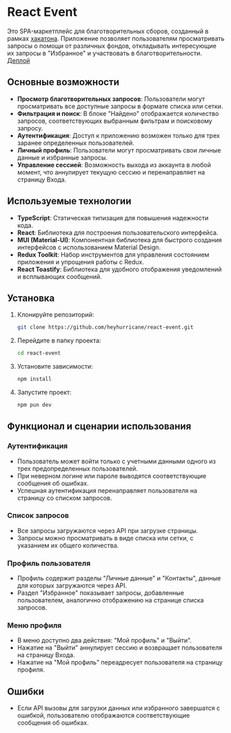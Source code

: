 # React Event

Это SPA-маркетплейс для благотворительных сборов, созданный в рамках [хакатона](https://github.com/nat-davydova/charity_event_back_oct2024).
Приложение позволяет пользователям просматривать запросы о помощи от различных фондов, откладывать интересующие их запросы в "Избранное" и участвовать в благотворительности.
[Деплой]()

## Основные возможности

- **Просмотр благотворительных запросов**: Пользователи могут просматривать все доступные запросы в формате списка или сетки.
- **Фильтрация и поиск**: В блоке "Найдено" отображается количество запросов, соответствующих выбранным фильтрам и поисковому запросу.
- **Аутентификация**: Доступ к приложению возможен только для трех заранее определенных пользователей.
- **Личный профиль**: Пользователи могут просматривать свои личные данные и избранные запросы.
- **Управление сессией**: Возможность выхода из аккаунта в любой момент, что аннулирует текущую сессию и перенаправляет на страницу Входа.

## Используемые технологии

- **TypeScript**: Статическая типизация для повышения надежности кода.
- **React**: Библиотека для построения пользовательского интерфейса.
- **MUI (Material-UI)**: Компонентная библиотека для быстрого создания интерфейсов с использованием Material Design.
- **Redux Toolkit**: Набор инструментов для управления состоянием приложения и упрощения работы с Redux.
- **React Toastify**: Библиотека для удобного отображения уведомлений и всплывающих сообщений.

## Установка

1. Клонируйте репозиторий:
   ```bash
   git clone https://github.com/heyhurricane/react-event.git
   ```
2. Перейдите в папку проекта:
   ```bash
   cd react-event
   ```
3. Установите зависимости:
   ```bash
   npm install
   ```
4. Запустите проект:
   ```bash
   npm pun dev
   ```

## Функционал и сценарии использования

### Аутентификация

- Пользователь может войти только с учетными данными одного из трех предопределенных пользователей.
- При неверном логине или пароле выводятся соответствующие сообщения об ошибках.
- Успешная аутентификация перенаправляет пользователя на страницу со списком запросов.

### Список запросов

- Все запросы загружаются через API при загрузке страницы.
- Запросы можно просматривать в виде списка или сетки, с указанием их общего количества.

### Профиль пользователя

- Профиль содержит разделы "Личные данные" и "Контакты", данные для которых загружаются через API.
- Раздел "Избранное" показывает запросы, добавленные пользователем, аналогично отображению на странице списка запросов.

### Меню профиля

- В меню доступно два действия: "Мой профиль" и "Выйти".
- Нажатие на "Выйти" аннулирует сессию и возвращает пользователя на страницу Входа.
- Нажатие на "Мой профиль" переадресует пользователя на страницу профиля.

## Ошибки

- Если API вызовы для загрузки данных или избранного завершатся с ошибкой, пользователю отображаются соответствующие сообщения об ошибках.

```

```
